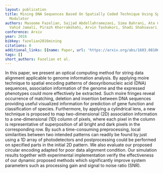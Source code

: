 ```yaml
---
layout: publication
title: Mining DNA Sequences Based On Spatially Coded Technique Using Spatial Light
  Modulator
authors: Masoome Fazelian, Sajjad Abdollahramezani, Sima Bahrani, Ata Chizari, Mohammad
  Vahid Jamali, Pirazh Khorramshahi, Arvin Tashakori, Shadi Shahsavari, Jawad A. Salehi
conference: Arxiv
year: 2016
bibkey: fazelian2016mining
citations: 0
additional_links: [{name: Paper, url: 'https://arxiv.org/abs/1603.08106'}]
tags: []
short_authors: Fazelian et al.
---
```

In this paper, we present an optical computing method for string data
alignment applicable to genome information analysis. By applying moire
technique to spatial encoding patterns of deoxyribonucleic acid (DNA)
sequences, association information of the genome and the expressed phenotypes
could more effectively be extracted. Such moire fringes reveal occurrence of
matching, deletion and insertion between DNA sequences providing useful
visualized information for prediction of gene function and classification of
species. Furthermore, by applying a cylindrical lens, a new technique is
proposed to map two-dimensional (2D) association information to a
one-dimensional (1D) column of pixels, where each pixel in the column is
representative of superposition of all bright and dark pixels in the
corresponding row. By such a time-consuming preprocessing, local similarities
between two intended patterns can readily be found by just using a 1D array of
photodetectors and postprocessing could be performed on specified parts in the
initial 2D pattern. We also evaluate our proposed circular encoding adapted for
poor data alignment condition. Our simulation results together with
experimental implementation verify the effectiveness of our dynamic proposed
methods which significantly improve system parameters such as processing gain
and signal to noise ratio (SNR).